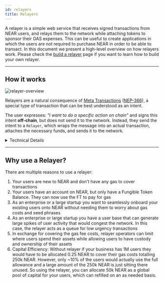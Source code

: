 ```yaml
---
id: relayers
title: Relayers
---
```


A relayer is a simple web service that receives signed transactions from NEAR users, and relays them to the network while attaching tokens to sponsor their GAS expenses. This can be useful to create applications in which the users are not required to purchase NEAR in order to be able to transact. In this document we present a high-level overview on how relayers work. Please check the [build a relayer](../../2.develop/relayers/welcome.md) page if you want to learn how to build your own relayer.

---

## How it works

![relayer-overview](/docs/assets/welcome-pages/relayer-overview.png)

Relayers are a natural consequence of [Meta Transactions](meta-tx.md) ([NEP-366](https://github.com/near/NEPs/blob/master/neps/nep-0366.md)), a special type of transaction that can be best understood as an intent.

The user expresses: _"I want to do a specific action on chain"_ and signs this intent **off-chain**, but does not send it to the network. Instead, they send the intent to a `Relayer`, which wraps the message into an actual transaction, attaches the necessary funds, and sends it to the network.

<details>
<summary> Technical Details </summary>

Technically, the end user (client) creates a `SignedDelegateAction` that contains the data necessary to construct a `Transaction`, signs the `SignedDelegateAction` using their key, and send it to  the relayer service.

When the request is received, the relayer uses its own key to sign a `Transaction` using the fields in the `SignedDelegateAction` as input to create a `SignedTransaction`.

The `SignedTransaction` is then sent to the network via RPC call, and the result is sent back to the client. The `Transaction` is executed in such a way that the relayer pays the GAS fees, but all actions are executed as if the user had sent the transaction.
</details>

---

## Why use a Relayer?
There are multiple reasons to use a relayer:
1. Your users are new to NEAR and don't have any gas to cover transactions
2. Your users have an account on NEAR, but only have a Fungible Token Balance. They can now use the FT to pay for gas
3. As an enterprise or a large startup you want to seamlessly onboard your existing users onto NEAR without needing them to worry about gas costs and seed phrases
4. As an enterprise or large startup you have a user base that can generate large spikes of user activity that would congest the network. In this case, the relayer acts as a queue for low urgency transactions
5. In exchange for covering the gas fee costs, relayer operators can limit where users spend their assets while allowing users to have custody and ownership of their assets
6. Capital Efficiency: Without relayer if your business has 1M users they would have to be allocated 0.25 NEAR to cover their gas costs totalling 250k NEAR. However, only ~10% of the users would actually use the full allowance and a large amount of the 250k NEAR is just sitting there unused. So using the relayer, you can allocate 50k NEAR as a global pool of capital for your users, which can refilled on an as needed basis. 